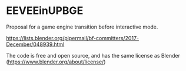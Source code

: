 # EEVEEinUPBGE

Proposal for a game engine transition before interactive mode.

https://lists.blender.org/pipermail/bf-committers/2017-December/048939.html

The code is free and open source, and has the same license as Blender (https://www.blender.org/about/license/)
